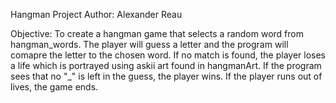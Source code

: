 Hangman Project
Author: Alexander Reau

Objective:
To create a hangman game that selects a random word from hangman_words. The player will guess
a letter and the program will comapre the letter to the chosen word. If no match is found,
the player loses a life which is portrayed using askii art found in hangmanArt. If the program
sees that no "_" is left in the guess, the player wins. If the player runs out of lives, the game ends.
